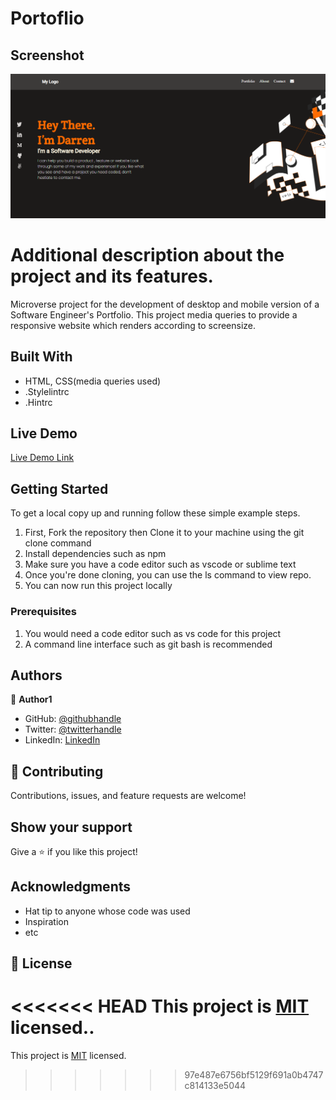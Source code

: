 # Portoflio

## Screenshot

![screenshot](./app_screenshot.png)

# Additional description about the project and its features.

Microverse project for the development of desktop and mobile version of a Software Engineer's Portfolio. This project
media queries to provide a responsive website which renders according to screensize. 

## Built With

- HTML, CSS(media queries used)
- .Stylelintrc
- .Hintrc

## Live Demo

[Live Demo Link](https://rawcdn.githack.com/darrenodi/Project-Portfolio/8c95a7b5225266e946a70d2cd7c5541c717eee89/index.html)

## Getting Started

To get a local copy up and running follow these simple example steps.
1. First, Fork the repository then Clone it to your machine using the git clone command
2. Install dependencies such as npm
3. Make sure you have a code editor such as vscode or sublime text
4. Once you're done cloning, you can use the ls command to view repo.
5. You can now run this project locally


### Prerequisites

1. You would need a code editor such as vs code for this project
2. A command line interface such as git bash is recommended 

## Authors

👤 **Author1**

- GitHub: [@githubhandle](https://github.com/darrenodi)
- Twitter: [@twitterhandle](https://twitter.com/darrenodi)
- LinkedIn: [LinkedIn](https://www.linkedin.com/in/darren-odi-404ba31b2/)

## 🤝 Contributing

Contributions, issues, and feature requests are welcome!

## Show your support

Give a ⭐️ if you like this project!

## Acknowledgments

- Hat tip to anyone whose code was used
- Inspiration
- etc

## 📝 License

<<<<<<< HEAD
This project is [MIT](./MIT.md) licensed..
=======
This project is [MIT](./MIT.md) licensed.
>>>>>>> 97e487e6756bf5129f691a0b4747c814133e5044
